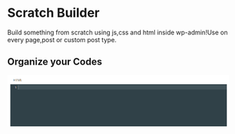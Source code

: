 # Scratch Builder
Build something from scratch using js,css and html inside wp-admin!Use on every page,post or custom post type.


## Organize your Codes

<img src="assets/images/Screenshot_3.png"/>